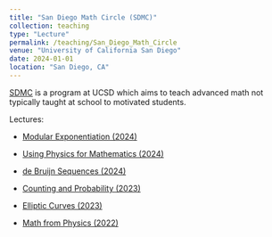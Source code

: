 ```yaml
---
title: "San Diego Math Circle (SDMC)"
collection: teaching
type: "Lecture"
permalink: /teaching/San_Diego_Math_Circle
venue: "University of California San Diego"
date: 2024-01-01
location: "San Diego, CA"
---
```


[SDMC](https://www.sdmathcircle.org/home) is a program at UCSD which aims to teach advanced math not typically taught at school to motivated students.

Lectures:
* [Modular Exponentiation (2024)](http://nmadhu6002.github.io/files/Modular_Exponentiation.pdf)

* [Using Physics for Mathematics (2024)](http://nmadhu6002.github.io/files/Using_Physics_for_Mathematics.pdf)

* [de Bruijn Sequences (2024)](http://nmadhu6002.github.io/files/de_Bruijn_Sequences_Notes.pdf)

* [Counting and Probability (2023)](http://nmadhu6002.github.io/files/Counting_and_Probability.pdf)

* [Elliptic Curves (2023)](http://nmadhu6002.github.io/files/Elliptic_Curves.pdf)

* [Math from Physics (2022)](http://nmadhu6002.github.io/files/Math_from_Physics.pdf)